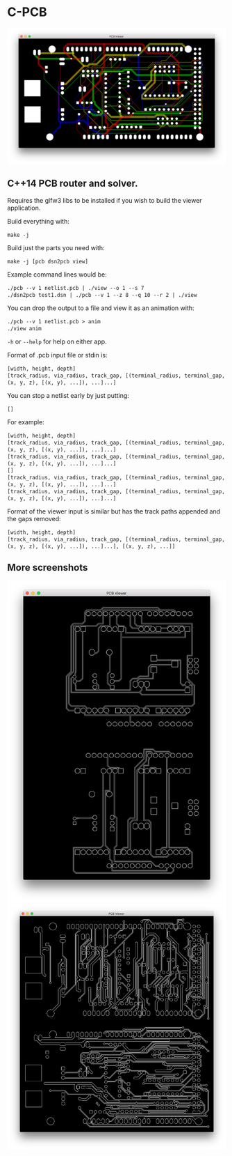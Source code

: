 # C-PCB

![](./test3.png)

## C++14 PCB router and solver.

Requires the glfw3 libs to be installed if you wish to build the viewer
application.

Build everything with:

```
make -j
```

Build just the parts you need with:

```
make -j [pcb dsn2pcb view]
```

Example command lines would be:

```
./pcb --v 1 netlist.pcb | ./view --o 1 --s 7
./dsn2pcb test1.dsn | ./pcb --v 1 --z 8 --q 10 --r 2 | ./view
```

You can drop the output to a file and view it as an animation with:

```
./pcb --v 1 netlist.pcb > anim
./view anim
```

`-h` or `--help` for help on either app.

Format of .pcb input file or stdin is:

```
[width, height, depth]
[track_radius, via_radius, track_gap, [(terminal_radius, terminal_gap, (x, y, z), [(x, y), ...]), ...]...]
```

You can stop a netlist early by just putting:

```
[]
```

For example:

```
[width, height, depth]
[track_radius, via_radius, track_gap, [(terminal_radius, terminal_gap, (x, y, z), [(x, y), ...]), ...]...]
[track_radius, via_radius, track_gap, [(terminal_radius, terminal_gap, (x, y, z), [(x, y), ...]), ...]...]
[]
[track_radius, via_radius, track_gap, [(terminal_radius, terminal_gap, (x, y, z), [(x, y), ...]), ...]...]
[track_radius, via_radius, track_gap, [(terminal_radius, terminal_gap, (x, y, z), [(x, y), ...]), ...]...]
```

Format of the viewer input is similar but has the track paths appended and the gaps removed:

```
[width, height, depth]
[track_radius, via_radius, track_gap, [(terminal_radius, terminal_gap, (x, y, z), [(x, y), ...]), ...]...], [(x, y, z), ...]]
```

## More screenshots
![](./test5.png)
![](./test1.png)
